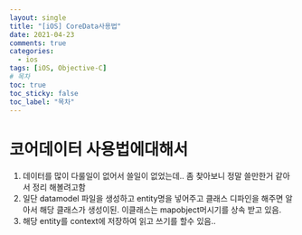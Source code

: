 ```yaml
---
layout: single
title: "[iOS] CoreData사용법"
date: 2021-04-23
comments: true
categories:
  - ios
tags: [iOS, Objective-C]
# 목차
toc: true
toc_sticky: false
toc_label: "목차"
---
```


# 코어데이터 사용법에대해서

1. 데이터를 많이 다룰일이 없어서 쓸일이 없었는데.. 좀 찾아보니 정말 쓸만한거 같아서 정리 해볼려고함
2. 일단 datamodel 파일을 생성하고 entity명을 넣어주고 클래스 디파인을 해주면 알아서 해당 클래스가 생성이된. 이클래스는 mapobject머시기를 상속 받고 있음.
3. 해당 entity를 context에 저장하여 읽고 쓰기를 할수 있음..

